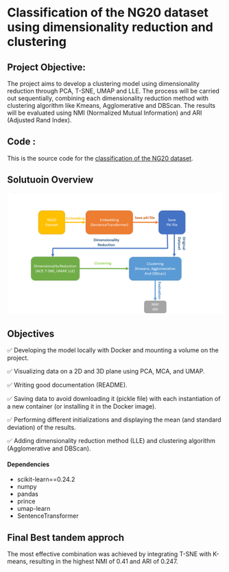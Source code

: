 # Classification of the NG20 dataset using dimensionality reduction and clustering

## Project Objective:
The project aims to develop a clustering model using dimensionality reduction through PCA, T-SNE, UMAP and LLE. The process will be carried out sequentially, 
combining each dimensionality reduction method with clustering algorithm like Kmeans, Agglomerative and DBScan. 
The results will be evaluated using NMI (Normalized Mutual Information) and ARI (Adjusted Rand Index).

## Code :
This is the source code for the [classification of the NG20 dataset](https://github.com/billel-a/Examen-Data-Eng).

## Solutuoin Overview
![image](https://github.com/billel-a/Examen-Data-Eng/blob/main/shema_project.png)

## Objectives

✅ Developing the model locally with Docker and mounting a volume on the project.

✅ Visualizing data on a 2D and 3D plane using PCA, MCA, and UMAP.

✅ Writing good documentation (README).

✅ Saving data to avoid downloading it (pickle file) with each instantiation of a new container (or installing it in the Docker image).

✅ Performing different initializations and displaying the mean (and standard deviation) of the results.

✅ Adding dimensionality reduction method (LLE) and clustering algorithm (Agglomerative and DBScan).

#### Dependencies
- scikit-learn==0.24.2
- numpy
- pandas
- prince
- umap-learn
- SentenceTransformer


## Final Best tandem approch 
The most effective combination was achieved by integrating T-SNE with K-means, resulting in the highest NMI of 0.41 and ARI of 0.247.


